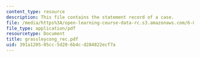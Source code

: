 ```yaml
---
content_type: resource
description: This file contains the statement record of a case.
file: /media/https%3A/open-learning-course-data-rc.s3.amazonaws.com/6-805-ethics-and-the-law-on-the-electronic-frontier-fall-2005/391a120505cc5d206b4cd284822ecf7a_grassleycong_rec.pdf
file_type: application/pdf
resourcetype: Document
title: grassleycong_rec.pdf
uid: 391a1205-05cc-5d20-6b4c-d284822ecf7a
---
```

